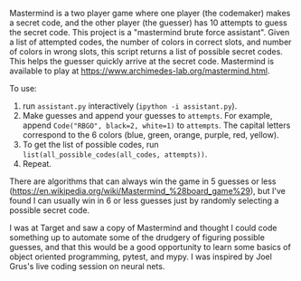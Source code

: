 Mastermind is a two player game where one player (the codemaker) makes a secret code, and the other player (the guesser) has 10 attempts to guess the secret code.
This project is a "mastermind brute force assistant".
Given a list of attempted codes, the number of colors in correct slots, and number of colors in wrong slots, this script returns a list of possible secret codes.
This helps the guesser quickly arrive at the secret code.
Mastermind is available to play at https://www.archimedes-lab.org/mastermind.html.

To use:
1. run `assistant.py` interactively (`ipython -i assistant.py`).
2. Make guesses and append your guesses to `attempts`.
For example, append `Code("RBGO", black=2, white=1)` to `attempts`.
The capital letters correspond to the 6 colors (blue, green, orange, purple, red, yellow).
3. To get the list of possible codes, run `list(all_possible_codes(all_codes, attempts))`.
4. Repeat.

There are algorithms that can always win the game in 5 guesses or less (https://en.wikipedia.org/wiki/Mastermind_%28board_game%29), but I've found I can usually win in 6 or less guesses just by randomly selecting a possible secret code.

I was at Target and saw a copy of Mastermind and thought I could code something up to automate some of the drudgery of figuring possible guesses, and that this would be a good opportunity to learn some basics of object oriented programming, pytest, and mypy.
I was inspired by Joel Grus's live coding session on neural nets.
